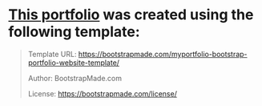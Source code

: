 # [This portfolio](https://paul9468.github.io/portfolio/) was created using the following template:


>Template URL: https://bootstrapmade.com/myportfolio-bootstrap-portfolio-website-template/
>
>Author: BootstrapMade.com
>
>License: https://bootstrapmade.com/license/
